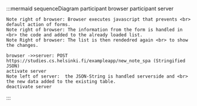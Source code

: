 :::mermaid
sequenceDiagram
    participant browser
    participant server

    Note right of browser: Browser executes javascript that prevents <br> default action of forms.
    Note right of browser: The information from the form is handled in <br> the code and added to the already loaded list.
    Note Right of browser: The list is then rendedred again <br> to show the changes.

    browser ->>server: POST https://studies.cs.helsinki.fi/exampleapp/new_note_spa (Stringified JSON)
    activate server
    Note left of server:  the JSON-String is handled serverside and <br> the new data added to the existing table.
    deactivate server
:::